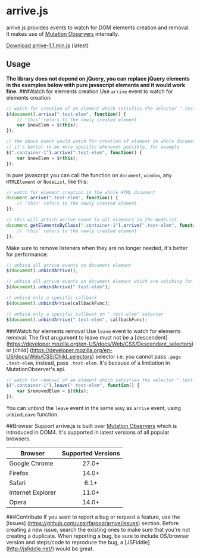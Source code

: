 # arrive.js

arrive.js provides events to watch for DOM elements creation and removal. It makes use of [Mutation Observers](https://developer.mozilla.org/en/docs/Web/API/MutationObserver) internally.

[Download arrive-1.1.min.js](https://raw.githubusercontent.com/uzairfarooq/arrive/master/releases/arrive-1.1.min.js) (latest)

## Usage
**The library does not depend on jQuery, you can replace jQuery elements in the examples below with pure javascript elements and it would work fine.**
###Watch for elements creation
Use `arrive` event to watch for elements creation:
```javascript
// watch for creation of an element which satisfies the selector ".test-elem"
$(document).arrive(".test-elem", function() {
    // 'this' refers to the newly created element
    var $newElem = $(this);
});

// the above event would watch for creation of element in whole document
// it's better to be more specific whenever possible, for example
$(".container-1").arrive(".test-elem", function() {
    var $newElem = $(this);
});
```

In pure javascript you can call the function on `document`, `window`, any `HTMLElement` or `NodeList`, like this:
```javascript
// watch for element creation in the whole HTML document
document.arrive(".test-elem", function() {
    // 'this' refers to the newly created element
});

// this will attach arrive event to all elements in the NodeList
document.getElementsByClass(".container-1").arrive(".test-elem", function() {
    // 'this' refers to the newly created element
});
```

Make sure to remove listeners when they are no longer needed, it's better for performance:
```javascript
// unbind all arrive events on document element
$(document).unbindArrive();

// unbind all arrive events on document element which are watching for ".test-elem" selector
$(document).unbindArrive(".test-elem");

// unbind only a specific callback
$(document).unbindArrive(callbackFunc);

// unbind only a specific callback on ".test-elem" selector
$(document).unbindArrive(".test-elem", callbackFunc);
```
###Watch for elements removal
Use `leave` event to watch for elements removal.
The first arugument to leave must not be a [descendent] (https://developer.mozilla.org/en-US/docs/Web/CSS/Descendant_selectors) or [child] (https://developer.mozilla.org/en-US/docs/Web/CSS/Child_selectors) selector i.e. you cannot pass `.page .test-elem`, instead, pass `.test-elem`. It's because of a limitation in MutationObserver's api.

```javascript
// watch for removal of an element which satisfies the selector ".test-elem"
$(".container-1").leave(".test-elem", function() {
    var $removedElem = $(this);
});
```

You can unbind the `leave` event in the same way as `arrive` event, using `unbindLeave` function.

##Browser Support
arrive.js is built over [Mutation Observers](https://developer.mozilla.org/en/docs/Web/API/MutationObserver) which is introduced in DOM4. It's supported in latest versions of all popular browsers.

| Browser           | Supported Versions
| ------------------|:-----------------:|
| Google Chrome     | 27.0+             |
| Firefox           | 14.0+             |
| Safari            | 6.1+              |
| Internet Explorer | 11.0+             |
| Opera             | 14.0+             |

###Contribute
If you want to report a bug or request a feature, use the [Issues] (https://github.com/uzairfarooq/arrive/issues) section. Before creating a new issue, search the existing ones to make sure that you're not creating a duplicate. When reporting a bug, be sure to include OS/browser version and steps/code to reproduce the bug, a [JSFiddle] (http://jsfiddle.net/) would be great.
